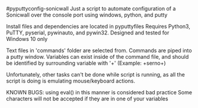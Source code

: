 #pyputtyconfig-sonicwall
Just a script to automate configuration of a Sonicwall over the console port using windows, python, and putty

Install files and dependencies are located in pyputtyfiles
Requires Python3, PuTTY, pyserial, pywinauto, and pywin32. Designed and tested for Windows 10 only

Text files in 'commands' folder are selected from. Commands are piped into a putty window. 
Variables can exist inside of the command file, and should be identified by surrounding variable with '+' (Example: +serno+)

Unfortunately, other tasks can't be done while script is running, as all the script is doing is emulating mouse/keyboard actions.

KNOWN BUGS:
    using eval() in this manner is considered bad practice
    Some characters will not be accepted if they are in one of your variables